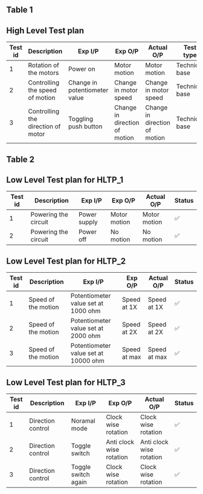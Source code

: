 ## Table 1

## High Level Test plan

|Test id| Description| Exp I/P | Exp O/P |Actual O/P | Test type| Status |
|-------|------------|---------|---------|-----------|----------|--------|
| 1| Rotation of the motors |Power on | Motor motion |Motor motion| Technical base |✅ |
|2| Controlling the speed of motion | Change in potentiometer value | Change in motor speed |Change in motor speed | Technical base | ✅ |
|3| Controlling the direction of motor | Toggling push button | Change in direction of motion |Change in direction of motion |Technical base|✅ |

## Table 2

## Low Level Test plan for HLTP_1

|Test id| Description| Exp I/P | Exp O/P |Actual O/P |Status |
|-------|------------|---------|---------|-----------|-------|
|1 |Powering the circuit |Power supply |Motor motion|Motor motion|✅ |
|2|Powering the circuit| Power off | No motion|No motion|✅ |

## Low Level Test plan for HLTP_2

|Test id| Description| Exp I/P | Exp O/P |Actual O/P |Status |
|-------|------------|---------|---------|-----------|-------|
|1|Speed of the motion|Potentiometer value set at 1000 ohm|Speed at 1X|Speed at 1X|✅ |
|2|Speed of the motion|Potentiometer value set at 2000 ohm|Speed at 2X|Speed at 2X|✅ |
|3|Speed of the motion|Potentiometer value set at 10000 ohm|Speed at max|Speed at max|✅ |

## Low Level Test plan for HLTP_3

|Test id| Description| Exp I/P | Exp O/P |Actual O/P |Status |
|-------|------------|---------|---------|-----------|-------|
|1|Direction control|Noramal mode| Clock wise rotation|Clock wise rotation|✅ |
|2|Direction control|Toggle switch| Anti clock wise rotation|Anti clock wise rotation|✅ |
|3|Direction control|Toggle switch again| Clock wise rotation|Clock wise rotation|✅ |
